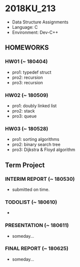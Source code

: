 # 2018KU_213
- Data Structure Assignments
- Language: C
- Environment: Dev-C++

## HOMEWORKS
### HW01 (~ 180404)
- pro1: typedef struct
- pro2: recursion
- pro3: recursion

### HW02 (~ 180509)
- pro1: doubly linked list
- pro2: stack
- pro3: queue

### HW03 (~ 180528)
- pro1: sorting algorithms
- pro2: binary search tree
- pro3: Dijkstra & Floyd algorithm

## Term Project
### INTERIM REPORT (~ 180530)
- submitted on time.

### TODOLIST (~ 180610)
- 

### PRESENTATION (~ 180611)
- someday...

### FINAL REPORT (~ 180625)
- someday...
